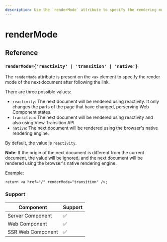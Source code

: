 ```yaml
---
description: Use the `renderMode` attribute to specify the rendering mode of the next document after following the link.
---
```


# renderMode

## Reference

### `renderMode={'reactivity' | 'transition' | 'native'}`

The `renderMode` attribute is present on the `<a>` element to specify the render mode of the next document after following the link.

There are three possible values:

- `reactivity`: The next document will be rendered using reactivity. It only changes the parts of the page that have changed, perserving Web Component states.
- `transition`: The next document will be rendered using reactivity and also using View Transition API.
- `native`: The next document will be rendered using the browser's native rendering engine.

By default, the value is `reactivity`.

**Note**: If the origin of the next document is different from the current document, the value will be ignored, and the next document will be rendered using the browser's native rendering engine.

Example:

```tsx
return <a href="/" renderMode="transition" />;
```

### Support

| Component         | Support |
| ----------------- | ------- |
| Server Component  | ✅      |
| Web Component     | ✅      |
| SSR Web Component | ✅      |
